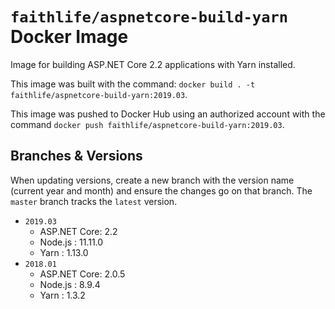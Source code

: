 # `faithlife/aspnetcore-build-yarn` Docker Image

Image for building ASP.NET Core 2.2 applications with Yarn installed.

This image was built with the command: `docker build . -t faithlife/aspnetcore-build-yarn:2019.03`.

This image was pushed to Docker Hub using an authorized account with the command `docker push faithlife/aspnetcore-build-yarn:2019.03`.

## Branches & Versions

When updating versions, create a new branch with the version name (current year and month) and ensure the changes go on that branch. The `master` branch tracks the `latest` version.

* `2019.03`
  * ASP.NET Core: 2.2
  * Node.js : 11.11.0
  * Yarn : 1.13.0
* `2018.01`
  * ASP.NET Core: 2.0.5
  * Node.js : 8.9.4
  * Yarn : 1.3.2

